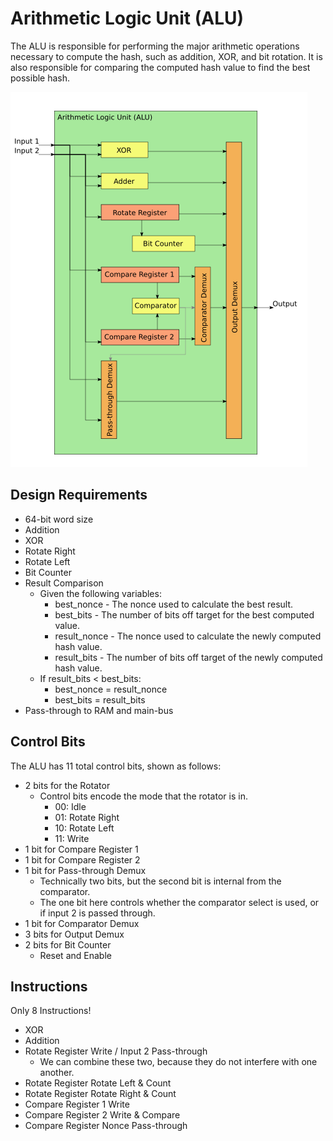 # Arithmetic Logic Unit (ALU)
The ALU is responsible for performing the major arithmetic operations necessary to compute the hash, such as addition, XOR, and bit rotation. It is also responsible for comparing the computed hash value to find the best possible hash.

![Arithmetic Logic Unit](../gfx/alu.png)

## Design Requirements
- 64-bit word size
- Addition
- XOR
- Rotate Right
- Rotate Left
- Bit Counter
- Result Comparison
  - Given the following variables:
    - best_nonce - The nonce used to calculate the best result.
    - best_bits - The number of bits off target for the best computed value.
    - result_nonce - The nonce used to calculate the newly computed hash value.
    - result_bits - The number of bits off target of the newly computed hash value.
  - If result_bits < best_bits:
    - best_nonce = result_nonce
    - best_bits = result_bits
- Pass-through to RAM and main-bus

## Control Bits
The ALU has 11 total control bits, shown as follows:

- 2 bits for the Rotator
  - Control bits encode the mode that the rotator is in.
    - 00: Idle
    - 01: Rotate Right
    - 10: Rotate Left
    - 11: Write
- 1 bit for Compare Register 1
- 1 bit for Compare Register 2
- 1 bit for Pass-through Demux
  - Technically two bits, but the second bit is internal from the comparator.
  - The one bit here controls whether the comparator select is used, or if input 2 is passed through.
- 1 bit for Comparator Demux
- 3 bits for Output Demux
- 2 bits for Bit Counter
  - Reset and Enable

## Instructions
Only 8 Instructions!

- XOR
- Addition
- Rotate Register Write / Input 2 Pass-through
  - We can combine these two, because they do not interfere with one another.
- Rotate Register Rotate Left & Count
- Rotate Register Rotate Right & Count
- Compare Register 1 Write
- Compare Register 2 Write & Compare
- Compare Register Nonce Pass-through
